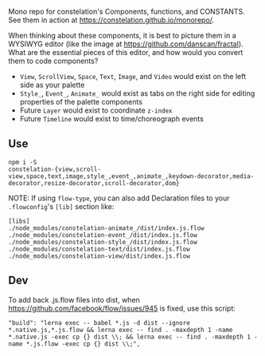 Mono repo for constelation's Components, functions, and CONSTANTS. See them in action at https://constelation.github.io/monorepo/.

When thinking about these components, it is best to picture them in a WYSIWYG editor (like the image at https://github.com/danscan/fractal). What are the essential pieces of this editor, and how would you convert them to code components?
- `View`, `ScrollView`, `Space`, `Text`, `Image`, and `Video` would exist on the left side as your palette
- `Style_`, `Event_`, `Animate_` would exist as tabs on the right side for editing properties of the palette components
- Future `Layer` would exist to coordinate `z-index`
- Future `Timeline` would exist to time/choreograph events

## Use
```
npm i -S
constelation-{view,scroll-view,space,text,image,style_,event_,animate_,keydown-decorator,media-decorator,resize-decorator,scroll-decorator,dom}
```

NOTE: If using `flow-type`, you can also add Declaration files to your `.flowconfig`'s `[lib]` section like:
```
[libs]
./node_modules/constelation-animate_/dist/index.js.flow
./node_modules/constelation-event_/dist/index.js.flow
./node_modules/constelation-style_/dist/index.js.flow
./node_modules/constelation-text/dist/index.js.flow
./node_modules/constelation-view/dist/index.js.flow
```

## Dev
To add back .js.flow files into dist, when https://github.com/facebook/flow/issues/945 is fixed, use this script:
```
"build": "lerna exec -- babel *.js -d dist --ignore *.native.js,*.js.flow && lerna exec -- find . -maxdepth 1 -name *.native.js -exec cp {} dist \\; && lerna exec -- find . -maxdepth 1 -name *.js.flow -exec cp {} dist \\;",
```

